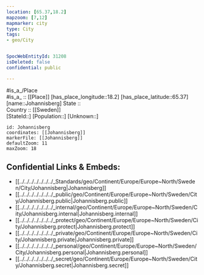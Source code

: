 ```yaml
---
location: [65.37,18.2] 
mapzoom: [7,12] 
mapmarker: city 
type: City
tags:
- geo/City


SpocWebEntityId: 31208
isDeleted: false
confidential: public

---
```

#is_a_/Place  
#is_a_ :: [[Place]] 
[has_place_longitude::18.2] 
[has_place_latitude::65.37] 
[name::Johannisberg] 
State ::  
Country :: [[Sweden]]  
[StateId::] 
[Population::] 
[Unknown::] 


```leaflet
id: Johannisberg
coordinates: [[Johannisberg]] 
markerFile: [[Johannisberg]] 
defaultZoom: 11 
maxZoom: 18
```


## Confidential Links & Embeds: 
- [[../../../../../../../_Standards/geo/Continent/Europe/Europe~North/Sweden/City/Johannisberg|Johannisberg]] 
- [[../../../../../../../_public/geo/Continent/Europe/Europe~North/Sweden/City/Johannisberg.public|Johannisberg.public]] 
- [[../../../../../../../_internal/geo/Continent/Europe/Europe~North/Sweden/City/Johannisberg.internal|Johannisberg.internal]] 
- [[../../../../../../../_protect/geo/Continent/Europe/Europe~North/Sweden/City/Johannisberg.protect|Johannisberg.protect]] 
- [[../../../../../../../_private/geo/Continent/Europe/Europe~North/Sweden/City/Johannisberg.private|Johannisberg.private]] 
- [[../../../../../../../_personal/geo/Continent/Europe/Europe~North/Sweden/City/Johannisberg.personal|Johannisberg.personal]] 
- [[../../../../../../../_secret/geo/Continent/Europe/Europe~North/Sweden/City/Johannisberg.secret|Johannisberg.secret]] 
